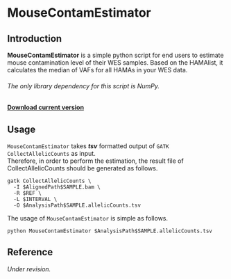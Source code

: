 # MouseContamEstimator

## Introduction

  **MouseContamEstimator** is a simple python script for end users to estimate mouse contamination level of their WES samples.
  Based on the HAMAlist, it calculates the median of VAFs for all HAMAs in your WES data.<br>
  
  ###### The only library dependency for this script is NumPy.<br>
  
  [**Download current version**](https://github.com/ShockYoung/MouseContamEstimator/releases/latest)
  
## Usage

  `MouseContamEstimator` takes **_tsv_** formatted output of `GATK CollectAllelicCounts` as input.<br>
  Therefore, in order to perform the estimation, the result file of CollectAllelicCounts should be generated as follows.
  ```
  gatk CollectAllelicCounts \
    -I $AlignedPath$SAMPLE.bam \
    -R $REF \
    -L $INTERVAL \
    -O $AnalysisPath$SAMPLE.allelicCounts.tsv
  ```
  The usage of `MouseContamEstimator` is simple as follows.
  ```
  python MouseContamEstimator $AnalysisPath$SAMPLE.allelicCounts.tsv
  ```
  
## Reference

  *Under revision.*
